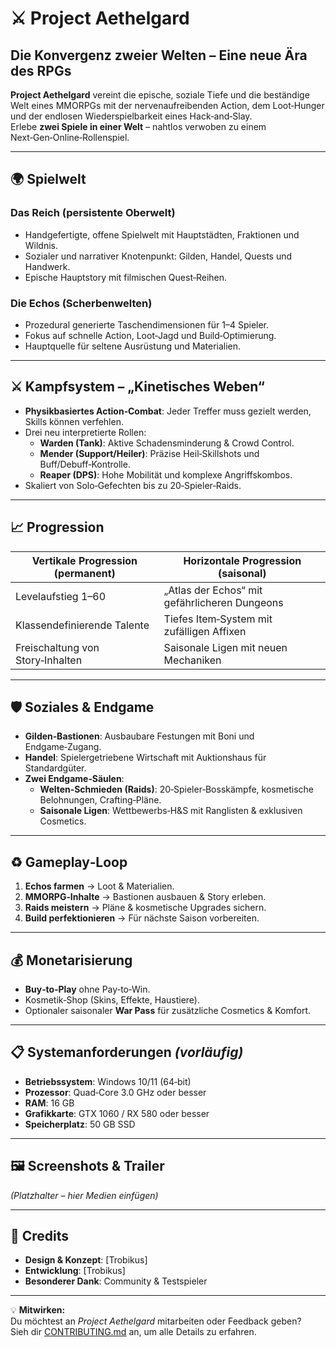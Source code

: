 # ⚔️ Project Aethelgard

## Die Konvergenz zweier Welten – Eine neue Ära des RPGs

**Project Aethelgard** vereint die epische, soziale Tiefe und die beständige Welt eines MMORPGs mit der nervenaufreibenden Action, dem Loot‑Hunger und der endlosen Wiederspielbarkeit eines Hack‑and‑Slay.  
Erlebe **zwei Spiele in einer Welt** – nahtlos verwoben zu einem Next‑Gen‑Online‑Rollenspiel.

---

## 🌍 Spielwelt

### Das Reich (persistente Oberwelt)
- Handgefertigte, offene Spielwelt mit Hauptstädten, Fraktionen und Wildnis.
- Sozialer und narrativer Knotenpunkt: Gilden, Handel, Quests und Handwerk.
- Epische Hauptstory mit filmischen Quest‑Reihen.

### Die Echos (Scherbenwelten)
- Prozedural generierte Taschendimensionen für 1–4 Spieler.
- Fokus auf schnelle Action, Loot‑Jagd und Build‑Optimierung.
- Hauptquelle für seltene Ausrüstung und Materialien.

---

## ⚔️ Kampfsystem – „Kinetisches Weben“

- **Physikbasiertes Action‑Combat**: Jeder Treffer muss gezielt werden, Skills können verfehlen.
- Drei neu interpretierte Rollen:
  - **Warden (Tank)**: Aktive Schadensminderung & Crowd Control.
  - **Mender (Support/Heiler)**: Präzise Heil‑Skillshots und Buff/Debuff‑Kontrolle.
  - **Reaper (DPS)**: Hohe Mobilität und komplexe Angriffskombos.
- Skaliert von Solo‑Gefechten bis zu 20‑Spieler‑Raids.

---

## 📈 Progression

| Vertikale Progression (permanent)          | Horizontale Progression (saisonal)            |
| ------------------------------------------- | ---------------------------------------------- |
| Levelaufstieg 1–60                          | „Atlas der Echos“ mit gefährlicheren Dungeons  |
| Klassendefinierende Talente                 | Tiefes Item‑System mit zufälligen Affixen      |
| Freischaltung von Story‑Inhalten            | Saisonale Ligen mit neuen Mechaniken           |

---

## 🛡 Soziales & Endgame

- **Gilden‑Bastionen**: Ausbaubare Festungen mit Boni und Endgame‑Zugang.
- **Handel**: Spielergetriebene Wirtschaft mit Auktionshaus für Standardgüter.
- **Zwei Endgame‑Säulen**:
  - **Welten‑Schmieden (Raids)**: 20‑Spieler‑Bosskämpfe, kosmetische Belohnungen, Crafting‑Pläne.
  - **Saisonale Ligen**: Wettbewerbs‑H&S mit Ranglisten & exklusiven Cosmetics.

---

## ♻ Gameplay‑Loop

1. **Echos farmen** → Loot & Materialien.
2. **MMORPG‑Inhalte** → Bastionen ausbauen & Story erleben.
3. **Raids meistern** → Pläne & kosmetische Upgrades sichern.
4. **Build perfektionieren** → Für nächste Saison vorbereiten.

---

## 💰 Monetarisierung

- **Buy‑to‑Play** ohne Pay‑to‑Win.
- Kosmetik‑Shop (Skins, Effekte, Haustiere).
- Optionaler saisonaler **War Pass** für zusätzliche Cosmetics & Komfort.

---

## 📋 Systemanforderungen *(vorläufig)*

- **Betriebssystem**: Windows 10/11 (64‑bit)
- **Prozessor**: Quad‑Core 3.0 GHz oder besser
- **RAM**: 16 GB
- **Grafikkarte**: GTX 1060 / RX 580 oder besser
- **Speicherplatz**: 50 GB SSD

---

## 🖼 Screenshots & Trailer
*(Platzhalter – hier Medien einfügen)*

---

## 👥 Credits

- **Design & Konzept**: [Trobikus]
- **Entwicklung**: [Trobikus]
- **Besonderer Dank**: Community & Testspieler

---

💡 **Mitwirken:**  
Du möchtest an *Project Aethelgard* mitarbeiten oder Feedback geben?  
Sieh dir [CONTRIBUTING.md](CONTRIBUTING.md) an, um alle Details zu erfahren.